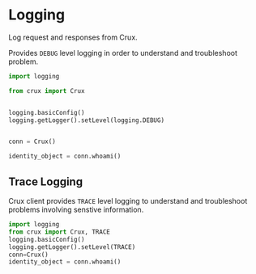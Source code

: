 # Logging

Log request and responses from Crux.

Provides `DEBUG` level logging in order to understand and troubleshoot problem.

```python
import logging

from crux import Crux


logging.basicConfig()
logging.getLogger().setLevel(logging.DEBUG)


conn = Crux()

identity_object = conn.whoami()
```


## Trace Logging

Crux client provides `TRACE` level logging to understand and troubleshoot problems involving senstive information.

```python
import logging
from crux import Crux, TRACE
logging.basicConfig()
logging.getLogger().setLevel(TRACE)
conn=Crux()
identity_object = conn.whoami()
```
